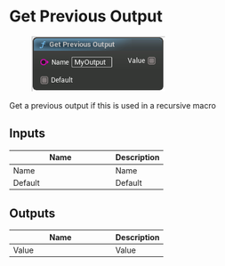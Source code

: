 # Get Previous Output

<div align="left" data-full-width="false">

<figure><img src="Get_Previous_Output.png" alt=""><figcaption></figcaption></figure>

</div>

Get a previous output if this is used in a recursive macro

## Inputs

<table>
<thead><tr><th width="170">Name</th><th>Description</th></tr></thead>
<tbody>
<tr><td>Name</td><td>Name</td></tr>
<tr><td>Default</td><td>Default</td></tr>
</tbody>
</table>

## Outputs

<table>
<thead><tr><th width="170">Name</th><th>Description</th></tr></thead>
<tbody>
<tr><td>Value</td><td>Value</td></tr>
</tbody>
</table>